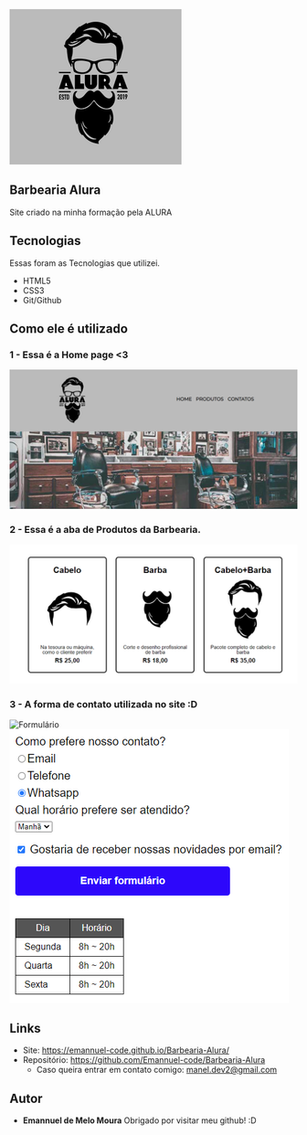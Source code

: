 ![logo](https://github.com/Emannuel-code/Barbearia-Alura/blob/main/readme/logo.png)


## Barbearia Alura
Site criado na minha formação pela ALURA


## Tecnologias

Essas foram as Tecnologias que utilizei.

* HTML5
* CSS3
* Git/Github

## Como ele é utilizado

### 1 - Essa é a Home page <3

![Barbearia ALura](https://github.com/Emannuel-code/Barbearia-Alura/blob/main/readme/Barbearia%20Alura.PNG)

### 2 - Essa é a aba de Produtos da Barbearia.

![Produtos](https://github.com/Emannuel-code/Barbearia-Alura/blob/main/readme/Produtos.PNG)

### 3 - A forma de contato utilizada no site :D

![Formulário](https://github.com/Emannuel-code/Barbearia-Alura/blob/main/readme/Formulário2.PNG)
![Formulário](https://github.com/Emannuel-code/Barbearia-Alura/blob/main/readme/Formulário.PNG)


## Links
  - Site: https://emannuel-code.github.io/Barbearia-Alura/
  - Repositório: https://github.com/Emannuel-code/Barbearia-Alura
    - Caso queira entrar em contato comigo: manel.dev2@gmail.com


  ## Autor
  * **Emannuel de Melo Moura** 
  Obrigado por visitar meu github! :D
